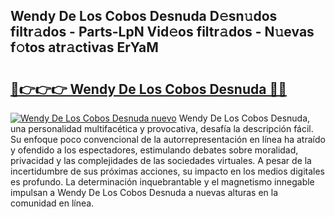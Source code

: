 ## Wendy De Los Cobos Desnuda D𝚎sn𝚞dos filtr𝚊dos - Parts-LpN Vid𝚎os filtr𝚊dos - N𝚞evas f𝚘tos atr𝚊ctivas ErYaM

# <h2><a href="http://mb9ux41.tromn.icu/?c=Wendy+De+Los+Cobos+Desnuda">🔗👉👉👉 Wendy De Los Cobos Desnuda 🔗🔗</a></h2>

[![Wendy De Los Cobos Desnuda nuevo](https://i.imgur.com/pEAQMta.gif)](http://mb9ux41.tromn.icu/?c=Wendy+De+Los+Cobos+Desnuda)
Wendy De Los Cobos Desnuda, una personalidad multifacética y provocativa, desafía la descripción fácil. Su enfoque poco convencional de la autorrepresentación en línea ha atraído y ofendido a los espectadores, estimulando debates sobre moralidad, privacidad y las complejidades de las sociedades virtuales. A pesar de la incertidumbre de sus próximas acciones, su impacto en los medios digitales es profundo. La determinación inquebrantable y el magnetismo innegable impulsan a Wendy De Los Cobos Desnuda a nuevas alturas en la comunidad en línea.
